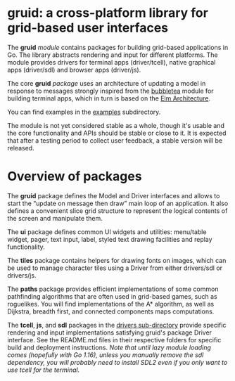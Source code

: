# gruid: a cross-platform library for grid-based user interfaces

The **gruid** *module* contains packages for building grid-based applications in
Go.  The library abstracts rendering and input for different platforms. The
module provides drivers for terminal apps (driver/tcell), native graphical apps
(driver/sdl) and browser apps (driver/js). 

The core **gruid** *package* uses an architecture of updating a model in
response to messages strongly inspired from the
[bubbletea](https://github.com/charmbracelet/bubbletea) module for building terminal
apps, which in turn is based on the [Elm
Architecture](https://guide.elm-lang.org/architecture/).

You can find examples in the [examples](https://github.com/anaseto/gruid/examples/)
subdirectory.

The module is not yet considered stable as a whole, though it's usable and the
core functionality and APIs should be stable or close to it. It is expected
that after a testing period to collect user feedback, a stable version will be
released.

# Overview of packages

The **gruid** package defines the Model and Driver interfaces and allows to
start the “update on message then draw” main loop of an application. It also
defines a convenient slice grid structure to represent the logical contents of
the screen and manipulate them.

The **ui** package defines common UI widgets and utilities: menu/table widget,
pager, text input, label, styled text drawing facilities and replay
functionality.

The **tiles** package contains helpers for drawing fonts on images, which can
be used to manage character tiles using a Driver from either drivers/sdl or
drivers/js.

The **paths** package provides efficient implementations of some common
pathfinding algorithms that are often used in grid-based games, such as
roguelikes. You will find implementations of the A\* algorithm, as well as
Dijkstra, breadth first, and connected components maps computations.

The **tcell**, **js**, and **sdl** packages in the [drivers
sub-directory](drivers/) provide specific rendering and input implementations
satisfying gruid's package Driver interface. See the README.md files in their
respective folders for specific build and deployment instructions. *Note that
until lazy module loading comes (hopefully with Go 1.16), unless you manually
remove the sdl dependency, you will probably need to install SDL2 even if you
only want to use tcell for the terminal.*
